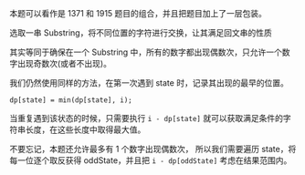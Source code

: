 本题可以看作是 1371 和 1915 题目的组合，并且把题目加上了一层包装。

选取一串 Substring，将不同位置的字符进行交换，让其满足回文串的性质

其实等同于确保在一个 Substring 中，所有的数字都出现偶数次，只允许一个数字出现奇数次(或者不出现)。

我们仍然使用同样的方法，在第一次遇到 state 时，记录其出现的最早的位置。

```
dp[state] = min(dp[state], i);
```

当重复遇到该状态的时候，只需要执行 `i - dp[state]` 就可以获取满足条件的字符串长度，在这些长度中取得最大值。

不要忘记，本题还允许最多有 1 个数字出现偶数次，
所以我们需要遍历 state，将每一位逐个取反获得 oddState，并且把 `i - dp[oddState]` 考虑在结果范围内。


